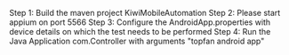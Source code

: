 Step 1: Build the maven project KiwiMobileAutomation
Step 2: Please start appium on port 5566
Step 3: Configure the AndroidApp.properties with device details on which the test needs to be performed
Step 4: Run the Java Application com.Controller with arguments "topfan android app"